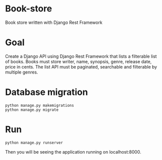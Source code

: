 # Book-store
Book store written with Django Rest Framework

# Goal
Create a Django API using Django Rest Framework that lists a filterable list of books. Books must store writer, name, synopsis, genre, release date, price in cents. The list API must be paginated, searchable and filterable by multiple genres.

# Database migration
    python manage.py makemigrations
    python manage.py migrate

# Run 
    python manage.py runserver

Then you will be seeing the application running on localhost:8000.

